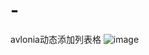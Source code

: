 # -
avlonia动态添加列表格
![image](https://github.com/user-attachments/assets/4847eacf-e941-4d1b-8cb9-e5143ff9f4a5)
